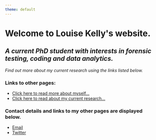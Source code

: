 ```yaml
---
theme: default
---
```


# Welcome to Louise Kelly's website.

## *A current PhD student with interests in forensic testing, coding and data analytics.* 
*Find out more about my current research using the links listed below.*

### Links to other pages:

- [Click here to read more about myself...](https://lkelly36.github.io/about)
- [Click here to read about my current research...](https://lkelly36.github.io/research)


### Contact details and links to my other pages are displayed below.
- [Email](mailto:louise.kelly-2@postgrad.manchester.ac.uk)
- [Twitter](https://twitter.com/louisekelly_1)
